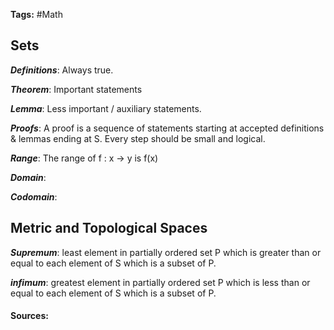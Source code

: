 **Tags:** #Math 

## Sets

***Definitions***: Always true.

***Theorem***: Important statements
  
***Lemma***: Less important / auxiliary statements.

***Proofs***: A proof is a sequence of statements starting at accepted definitions & lemmas ending at S. Every step should be small and logical.

***Range***: The range of f : x -> y is f(x)

***Domain***:

***Codomain***:

## Metric and Topological Spaces

***Supremum***: least element in partially ordered set P which is greater than or equal to each element of S which is a subset of P.

***infimum***: greatest element in partially ordered set P which is less than or equal to each element of S which is a subset of P.

#### Sources: